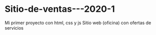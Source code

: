 # Sitio-de-ventas---2020-1
Mi primer proyecto con html, css y js
Sitio web (oficina) con ofertas de servicios
